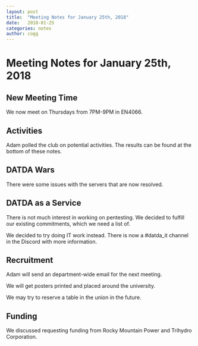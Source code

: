 ```yaml
---
layout: post
title:  "Meeting Notes for January 25th, 2018"
date:   2018-01-25
categories: notes
author: cogg
---
```

# Meeting Notes for January 25th, 2018

## New Meeting Time
We now meet on Thursdays from 7PM-9PM in EN4066.

## Activities
Adam polled the club on potential activities. The results can be found at the bottom of these notes.

## DATDA Wars
There were some issues with the servers that are now resolved.

## DATDA as a Service
There is not much interest in working on pentesting. We decided to fulfill our existing commitments, which we need a list of.

We decided to try doing IT work instead. There is now a #datda_it channel in the Discord with more information.

## Recruitment
Adam will send an department-wide email for the next meeting.

We will get posters printed and placed around the university.

We may try to reserve a table in the union in the future.

## Funding
We discussed requesting funding from Rocky Mountain Power and Trihydro Corporation.

